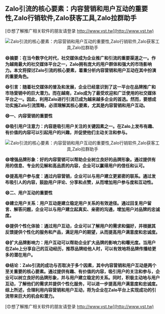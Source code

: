 ## **Zalo引流的核心要素：内容营销和用户互动的重要性,Zalo行销软件,Zalo获客工具,Zalo拉群助手**

[😍想了解推广相关软件的朋友请登录 http://www.vst.tw](http://www.vst.tw)

 <center><img src="https://vst.tw/MP4/tuiguang/png/5.png" alt="Zalo引流的核心要素：内容营销和用户互动的重要性,Zalo行销软件,Zalo获客工具,Zalo拉群助手"></center>

**😄摘要：在当今数字化时代，社交媒体成为企业推广和引流的重要渠道之一。作为越南最大的社交媒体平台之一，Zalo拥有庞大的用户群体和强大的市场影响力。本文将探讨Zalo引流的核心要素，着重分析内容营销和用户互动在其中扮演的重要角色。**

**😄引言：随着社交媒体的普及和发展，企业已经意识到了这一平台在品牌推广和市场营销中的巨大潜力。而在越南，Zalo成为了最受欢迎和广泛使用的社交媒体平台之一。因此，利用Zalo进行引流已成为越来越多企业的首选。然而，要想成功实施Zalo引流策略，必须理解其核心要素，尤其是内容营销和用户互动。**

**😄一、内容营销的重要性**

**😄吸引用户注意力：内容是吸引用户关注的关键因素之一。在Zalo上发布有趣、有价值的内容可以引起用户的兴趣，并促使他们主动关注和参与。**

 <center><img src="https://vst.tw/MP4/tuiguang/png/0.png" alt="Zalo引流的核心要素：内容营销和用户互动的重要性,Zalo行销软件,Zalo获客工具,Zalo拉群助手"></center>

**😄增强品牌形象：好的内容营销可以帮助企业树立良好的品牌形象。通过提供有用的信息、专业的见解和高品质的内容，企业可以赢得用户的信任和认可。**

**😄提高用户参与度：通过内容营销，企业可以与用户建立更紧密的联系。通过发布吸引人的内容，鼓励用户评论、分享和点赞，从而增加用户参与度和互动性。**

**😄二、用户互动的重要性**

**😄建立用户关系：用户互动是建立稳定用户关系的有效途径。通过回复用户留言、解答问题，企业可以与用户建立起真实、亲密的沟通，增加用户对品牌的忠诚度。**

**😄提供个性化体验：通过用户互动，企业可以了解用户的需求和偏好，并根据其反馈提供个性化的服务和产品，满足用户的期望，从而提高用户满意度和忠诚度。**

**😄扩大品牌影响力：用户互动可以帮助企业扩大品牌的影响力和曝光度。当用户在Zalo上分享自己的互动经历，推荐品牌给他人时，可以有效地将品牌传播给更多的潜在用户。**

**😄结论：Zalo引流的成功与否取决于多个因素，其中内容营销和用户互动是两个至关重要的核心要素。通过提供有趣、有价值的内容，吸引用户的关注和参与，企业可以树立良好的品牌形象，并与用户建立稳定的关系。同时，积极主动地与用户互动，了解他们的需求并提供个性化服务，可以进一步提高用户满意度和忠诚度。综上所述，合理利用内容营销和用户互动，将为企业在Zalo平台上实现成功的引流带来巨大的机会和潜力。**

[😍想了解推广相关软件的朋友请登录 http://www.vst.tw](http://www.vst.tw)



